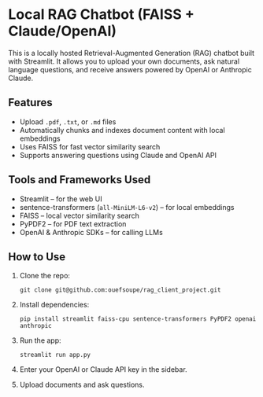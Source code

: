 # Local RAG Chatbot (FAISS + Claude/OpenAI)

This is a locally hosted Retrieval-Augmented Generation (RAG) chatbot built with Streamlit. It allows you to upload your own documents, ask natural language questions, and receive answers powered by OpenAI or Anthropic Claude.

## Features

- Upload `.pdf`, `.txt`, or `.md` files
- Automatically chunks and indexes document content with local embeddings
- Uses FAISS for fast vector similarity search
- Supports answering questions using Claude and OpenAI API

## Tools and Frameworks Used

- Streamlit – for the web UI
- sentence-transformers (`all-MiniLM-L6-v2`) – for local embeddings
- FAISS – local vector similarity search
- PyPDF2 – for PDF text extraction
- OpenAI & Anthropic SDKs – for calling LLMs

## How to Use

1. Clone the repo:

   ```
   git clone git@github.com:ouefsoupe/rag_client_project.git
   ```

2. Install dependencies:

   ```
   pip install streamlit faiss-cpu sentence-transformers PyPDF2 openai anthropic
   ```

3. Run the app:

   ```
   streamlit run app.py
   ```

4. Enter your OpenAI or Claude API key in the sidebar.

5. Upload documents and ask questions.
